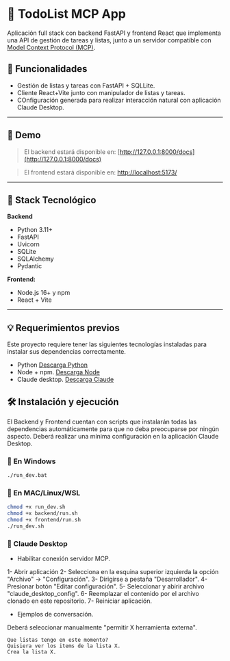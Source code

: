 # 📝 TodoList MCP App

Aplicación full stack con backend FastAPI y frontend React que implementa una API de gestión de tareas y listas, junto a un servidor compatible con [Model Context Protocol (MCP)](https://github.com/modelcontextprotocol).

## 🚀 Funcionalidades

- Gestión de listas y tareas con FastAPI + SQLLite.
- Cliente React+Vite junto con manipulador de listas y tareas.
- COnfiguración generada para realizar interacción natural con aplicación Claude Desktop.
---

## 📸 Demo

> El backend estará disponible en: [http://127.0.0.1:8000/docs](http://127.0.0.1:8000/docs)

> El frontend estará disponible en: [http://localhost:5173/](http://localhost:5173/)

---

## 🧱 Stack Tecnológico

**Backend**
- Python 3.11+
- FastAPI
- Uvicorn
- SQLite
- SQLAlchemy
- Pydantic

**Frontend:**
- Node.js 16+ y npm
- React + Vite

---

## 💡 Requerimientos previos

Este proyecto requiere tener las siguientes tecnologías instaladas para instalar sus dependencias correctamente.

- Python [Descarga Python](https://www.python.org/downloads/)
- Node + npm. [Descarga Node](https://nodejs.org/es/)
- Claude desktop. [Descarga Claude](https://claude.ai/download)

## 🛠️ Instalación y ejecución

El Backend y Frontend cuentan con scripts que instalarán todas las dependencias automáticamente para que no deba preocuparse por ningún aspecto.
Deberá realizar una mínima configuración en la aplicación Claude Desktop.

### 🔵 En Windows

```bat
./run_dev.bat
```

### 🔵 En MAC/Linux/WSL

```bash
chmod +x run_dev.sh
chmod +x backend/run.sh
chmod +x frontend/run.sh
./run_dev.sh
```

### 🔵 Claude Desktop

- Habilitar conexión servidor MCP.

1- Abrir aplicación
2- Selecciona en la esquina superior izquierda la opción "Archivo" -> "Configuración".
3- Dirigirse a pestaña "Desarrollador".
4- Presionar botón "Editar configuración".
5- Seleccionar y abirir archivo "claude_desktop_config".
6- Reemplazar el contenido por el archivo clonado en este repositorio.
7- Reiniciar aplicación. 

- Ejemplos de conversación.

Deberá seleccionar manualmente "permitir X herramienta externa".

```
Que listas tengo en este momento?
Quisiera ver los items de la lista X.
Crea la lista X.
```

